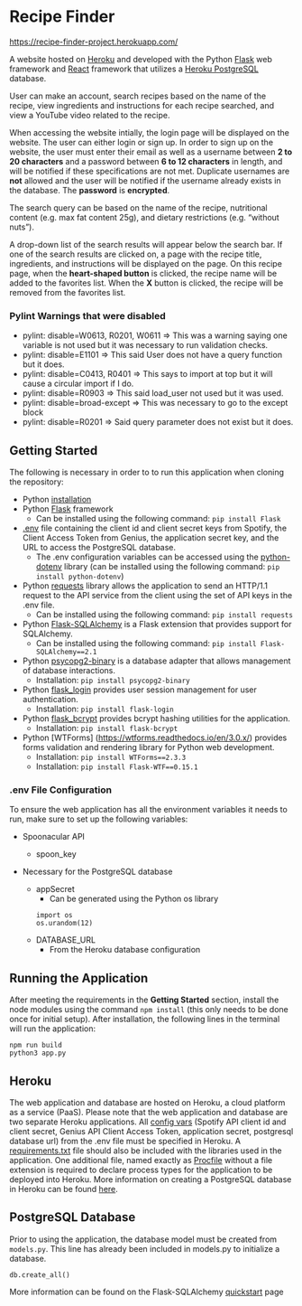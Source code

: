 # Recipe Finder

https://recipe-finder-project.herokuapp.com/

A website hosted on [Heroku](https://www.heroku.com/) and developed with the Python [Flask](https://flask.palletsprojects.com/en/2.0.x/) web framework and [React](https://reactjs.org/) framework that utilizes a [Heroku PostgreSQL](https://devcenter.heroku.com/articles/heroku-postgresql) database.

User can make an account, search recipes based on the name of the recipe, view ingredients and instructions for each recipe searched, and view a YouTube video related to the recipe.

When accessing the website intially, the login page will be displayed on the website. The user can either login or sign up. In order to sign up on the website, the user must enter their email as well as a username between **2 to 20 characters** and a password between **6 to 12 characters** in length, and will be notified if these specifications are not met. Duplicate usernames are **not** allowed and the user will be notified if the username already exists in the database. The **password** is **encrypted**.

The search query can be based on the name of the recipe, nutritional content (e.g. max fat content 25g), and dietary restrictions (e.g. “without nuts”).

A drop-down list of the search results will appear below the search bar. If one of the search results are clicked on, a page with the recipe title, ingredients, and instructions will be displayed on the page. On this recipe page, when the **heart-shaped button** is clicked, the recipe name will be added to the favorites list. When the **X** button is clicked, the recipe will be removed from the favorites list.

### Pylint Warnings that were disabled
- pylint: disable=W0613, R0201, W0611  => This was a warning saying one variable is not used but it was necessary to run validation checks.
- pylint: disable=E1101 => This said User does not have a query function but it does.
- pylint: disable=C0413, R0401 => This says to import at top but it will cause a circular import if I do.
- pylint: disable=R0903 => This said load_user not used but it was used. 
- pylint: disable=broad-except => This was necessary to go to the except block
- pylint: disable=R0201 => Said query parameter does not exist but it does.

## Getting Started

The following is necessary in order to to run this application when cloning the repository:

- Python [installation](https://www.python.org/downloads/)
- Python [Flask](https://flask.palletsprojects.com/en/2.0.x/) framework
  - Can be installed using the following command: `pip install Flask`
- [.env](https://pypi.org/project/python-dotenv/) file containing the client id and client secret keys from Spotify, the Client Access Token from Genius, the application secret key, and the URL to access the PostgreSQL database.
  - The .env configuration variables can be accessed using the [python-dotenv](https://pypi.org/project/python-dotenv/) library (can be installed using the following command: `pip install python-dotenv`)
- Python [requests](https://docs.python-requests.org/en/latest/) library allows the application to send an HTTP/1.1 request to the API service from the client using the set of API keys in the .env file.
  - Can be installed using the following command: `pip install requests`
- Python [Flask-SQLAlchemy](https://flask-sqlalchemy.palletsprojects.com/en/2.x/) is a Flask extension that provides support for SQLAlchemy.
  - Can be installed using the following command: `pip install Flask-SQLAlchemy==2.1`
- Python [psycopg2-binary](https://www.psycopg.org/docs/install.html) is a database adapter that allows management of database interactions.
  - Installation: `pip install psycopg2-binary`
- Python [flask_login](https://flask-login.readthedocs.io/en/latest/) provides user session management for user authentication.
  - Installation: `pip install flask-login`
- Python [flask_bcrypt](https://flask-bcrypt.readthedocs.io/en/latest/) provides bcrypt hashing utilities for the application.
    - Installation: `pip install flask-bcrypt`
- Python [WTForms] (https://wtforms.readthedocs.io/en/3.0.x/) provides forms validation and rendering library for Python web development.
    - Installation: `pip install WTForms==2.3.3`
    - Installation: `pip install Flask-WTF==0.15.1`

### .env File Configuration

To ensure the web application has all the environment variables it needs to run, make sure to set up the following variables:

- Spoonacular API
  - spoon_key

- Necessary for the PostgreSQL database
  - appSecret
    - Can be generated using the Python os library
    ```
    import os
    os.urandom(12)
    ```
  - DATABASE_URL
    - From the Heroku database configuration

## Running the Application

After meeting the requirements in the **Getting Started** section, install the node modules using the command `npm install` (this only needs to be done once for initial setup). After installation, the following lines in the terminal will run the application:

```
npm run build
python3 app.py
```

## Heroku

The web application and database are hosted on Heroku, a cloud platform as a service (PaaS). Please note that the web application and database are two separate Heroku applications. All [config vars](https://devcenter.heroku.com/articles/config-vars) (Spotify API client id and client secret, Genius API Client Access Token, application secret, postgresql database url) from the .env file must be specified in Heroku. A [requirements.txt](https://devcenter.heroku.com/articles/python-support) file should also be included with the libraries used in the application. One additional file, named exactly as [Procfile](https://devcenter.heroku.com/articles/procfile) without a file extension is required to declare process types for the application to be deployed into Heroku. More information on creating a PostgreSQL database in Heroku can be found [here](https://devcenter.heroku.com/articles/heroku-postgresql).

## PostgreSQL Database

Prior to using the application, the database model must be created from `models.py`. This line has already been included in models.py to initialize a database.

```
db.create_all()
```

More information can be found on the Flask-SQLAlchemy [quickstart](https://flask-sqlalchemy.palletsprojects.com/en/2.x/quickstart/) page
